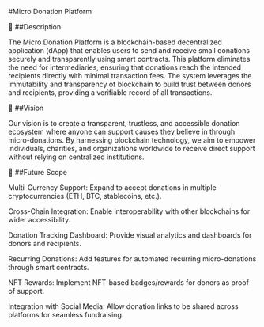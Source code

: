 #Micro Donation Platform

📖 ##Description


The Micro Donation Platform is a blockchain-based decentralized application (dApp) that enables users to send and receive small donations securely and transparently using smart contracts. This platform eliminates the need for intermediaries, ensuring that donations reach the intended recipients directly with minimal transaction fees.
The system leverages the immutability and transparency of blockchain to build trust between donors and recipients, providing a verifiable record of all transactions.


🎯 ##Vision


Our vision is to create a transparent, trustless, and accessible donation ecosystem where anyone can support causes they believe in through micro-donations. By harnessing blockchain technology, we aim to empower individuals, charities, and organizations worldwide to receive direct support without relying on centralized institutions.


🚀 ##Future Scope


Multi-Currency Support: Expand to accept donations in multiple cryptocurrencies (ETH, BTC, stablecoins, etc.).

Cross-Chain Integration: Enable interoperability with other blockchains for wider accessibility.

Donation Tracking Dashboard: Provide visual analytics and dashboards for donors and recipients.

Recurring Donations: Add features for automated recurring micro-donations through smart contracts.

NFT Rewards: Implement NFT-based badges/rewards for donors as proof of support.

Integration with Social Media: Allow donation links to be shared across platforms for seamless fundraising.
